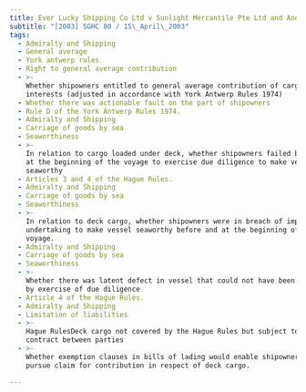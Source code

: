 ```yaml
---
title: Ever Lucky Shipping Co Ltd v Sunlight Mercantile Pte Ltd and Another
subtitle: "[2003] SGHC 80 / 15\_April\_2003"
tags:
  - Admiralty and Shipping
  - General average
  - York antwerp rules
  - Right to general average contribution
  - >-
    Whether shipowners entitled to general average contribution of cargo
    interests (adjusted in accordance with York Antwerp Rules 1974)
  - Whether there was actionable fault on the part of shipowners
  - Rule D of the York Antwerp Rules 1974.
  - Admiralty and Shipping
  - Carriage of goods by sea
  - Seaworthiness
  - >-
    In relation to cargo loaded under deck, whether shipowners failed before and
    at the beginning of the voyage to exercise due diligence to make vessel
    seaworthy
  - Articles 3 and 4 of the Hague Rules.
  - Admiralty and Shipping
  - Carriage of goods by sea
  - Seaworthiness
  - >-
    In relation to deck cargo, whether shipowners were in breach of implied
    undertaking to make vessel seaworthy before and at the beginning of the
    voyage.
  - Admiralty and Shipping
  - Carriage of goods by sea
  - Seaworthiness
  - >-
    Whether there was latent defect in vessel that could not have been detected
    by exercise of due diligence
  - Article 4 of the Hague Rules.
  - Admiralty and Shipping
  - Limitation of liabilities
  - >-
    Hague RulesDeck cargo not covered by the Hague Rules but subject to separate
    contract between parties
  - >-
    Whether exemption clauses in bills of lading would enable shipowners to
    pursue claim for contribution in respect of deck cargo.

---
```


